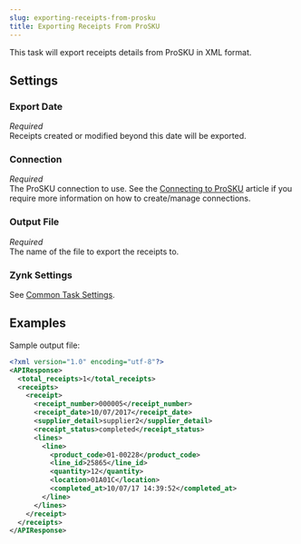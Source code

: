 ```yaml
---
slug: exporting-receipts-from-prosku 
title: Exporting Receipts From ProSKU
---
```

This task will export receipts details from ProSKU in XML format. 

## Settings
### Export Date
_Required_  
Receipts created or modified beyond this date will be exported.

### Connection
_Required_  
The ProSKU connection to use. See the [Connecting to ProSKU](connecting-to-prosku) article if you require more information on how to create/manage connections.

### Output File
_Required_  
The name of the file to export the receipts to.

### Zynk Settings
See [Common Task Settings](common-task-settings).

## Examples
Sample output file:
```xml
<?xml version="1.0" encoding="utf-8"?>
<APIResponse>
  <total_receipts>1</total_receipts>
  <receipts>
    <receipt>
      <receipt_number>000005</receipt_number>
      <receipt_date>10/07/2017</receipt_date>
      <supplier_detail>supplier2</supplier_detail>
      <receipt_status>completed</receipt_status>
      <lines>
        <line>
          <product_code>01-00228</product_code>
          <line_id>25865</line_id>
          <quantity>12</quantity>
          <location>01A01C</location>
          <completed_at>10/07/17 14:39:52</completed_at>
        </line>
      </lines>
    </receipt>
  </receipts>
</APIResponse>
```